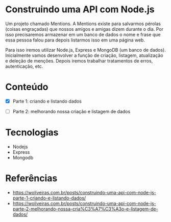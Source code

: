 # Construindo uma API com Node.js

Um projeto chamado Mentions. A Mentions existe para salvarmos pérolas (coisas engraçadas) que nossos amigos e amigas dizem durante o dia. Por isso precisaremos armazenar em um banco de dados o nome e frase que essa pessoa falou para depois listarmos isso em uma página web.

Para isso iremos utilizar Node.js, Express e MongoDB (um banco de dados). Inicialmente vamos desenvolver a função de criação, listagem, atualização e deleção de menções. Depois iremos trabalhar tratamentos de erros, autenticação, etc.

# Conteúdo

- [x] Parte 1: criando e listando dados
- [ ] Parte 2: melhorando nossa criação e listagem de dados


# Tecnologias

- Nodejs
- Express
- Mongodb


# Referências

- https://woliveiras.com.br/posts/construindo-uma-api-com-node-js-parte-1-criando-e-listando-dados/
- https://woliveiras.com.br/posts/construindo-uma-api-com-node-js-parte-2-melhorando-nossa-cria%C3%A7%C3%A3o-e-listagem-de-dados/
